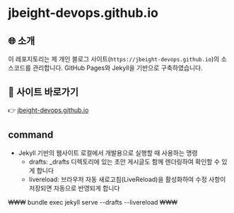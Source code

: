 # jbeight-devops.github.io

## 🌐 소개

이 레포지토리는 제 개인 블로그 사이트(`https://jbeight-devops.github.io`)의 소스코드를 관리합니다. GitHub Pages와 Jekyll을 기반으로 구축하였습니다.

## 🔗 사이트 바로가기

👉 [jbeight-devops.github.io](https://jbeight-devops.github.io)

## command

- Jekyll 기반의 웹사이트 로컬에서 개발용으로 실행할 때 사용하는 명령
  - drafts: \_drafts 디렉토리에 있는 초안 게시글도 함께 렌더링하여 확인할 수 있게 합니다
  - livereload: 브라우저 자동 새로고침(LiveReload)을 활성화하여 수정 사항이 저장되면 자동으로 반영되게 합니다

₩₩₩
bundle exec jekyll serve --drafts --livereload
₩₩₩
